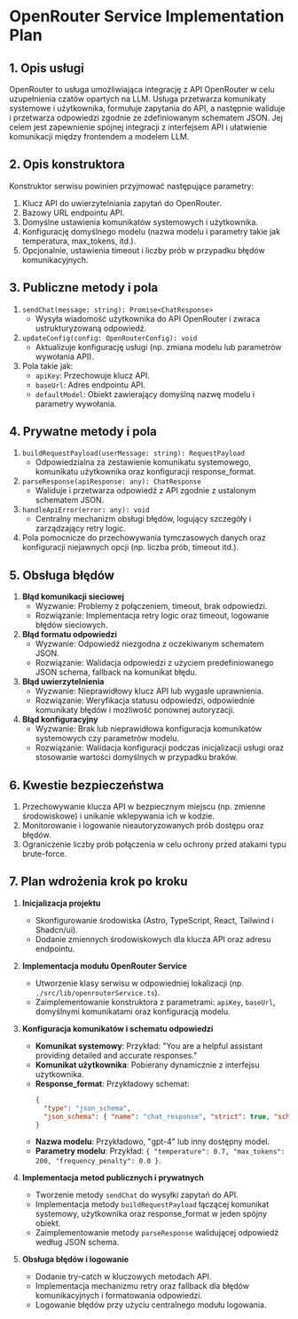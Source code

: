 # OpenRouter Service Implementation Plan

## 1. Opis usługi

OpenRouter to usługa umożliwiająca integrację z API OpenRouter w celu uzupełnienia czatów opartych na LLM. Usługa przetwarza komunikaty systemowe i użytkownika, formułuje zapytania do API, a następnie waliduje i przetwarza odpowiedzi zgodnie ze zdefiniowanym schematem JSON. Jej celem jest zapewnienie spójnej integracji z interfejsem API i ułatwienie komunikacji między frontendem a modelem LLM.

## 2. Opis konstruktora

Konstruktor serwisu powinien przyjmować następujące parametry:

1. Klucz API do uwierzytelniania zapytań do OpenRouter.
2. Bazowy URL endpointu API.
3. Domyślne ustawienia komunikatów systemowych i użytkownika.
4. Konfigurację domyślnego modelu (nazwa modelu i parametry takie jak temperatura, max_tokens, itd.).
5. Opcjonalnie, ustawienia timeout i liczby prób w przypadku błędów komunikacyjnych.

## 3. Publiczne metody i pola

1. `sendChat(message: string): Promise<ChatResponse>`
   - Wysyła wiadomość użytkownika do API OpenRouter i zwraca ustrukturyzowaną odpowiedź.
2. `updateConfig(config: OpenRouterConfig): void`
   - Aktualizuje konfigurację usługi (np. zmiana modelu lub parametrów wywołania API).
3. Pola takie jak:
   - `apiKey`: Przechowuje klucz API.
   - `baseUrl`: Adres endpointu API.
   - `defaultModel`: Obiekt zawierający domyślną nazwę modelu i parametry wywołania.

## 4. Prywatne metody i pola

1. `buildRequestPayload(userMessage: string): RequestPayload`
   - Odpowiedzialna za zestawienie komunikatu systemowego, komunikatu użytkownika oraz konfiguracji response_format.
2. `parseResponse(apiResponse: any): ChatResponse`
   - Waliduje i przetwarza odpowiedź z API zgodnie z ustalonym schematem JSON.
3. `handleApiError(error: any): void`
   - Centralny mechanizm obsługi błędów, logujący szczegóły i zarządzający retry logic.
4. Pola pomocnicze do przechowywania tymczasowych danych oraz konfiguracji niejawnych opcji (np. liczba prób, timeout itd.).

## 5. Obsługa błędów

1. **Błąd komunikacji sieciowej**
   - Wyzwanie: Problemy z połączeniem, timeout, brak odpowiedzi.
   - Rozwiązanie: Implementacja retry logic oraz timeout, logowanie błędów sieciowych.
2. **Błąd formatu odpowiedzi**
   - Wyzwanie: Odpowiedź niezgodna z oczekiwanym schematem JSON.
   - Rozwiązanie: Walidacja odpowiedzi z użyciem predefiniowanego JSON schema, fallback na komunikat błędu.
3. **Błąd uwierzytelnienia**
   - Wyzwanie: Nieprawidłowy klucz API lub wygasłe uprawnienia.
   - Rozwiązanie: Weryfikacja statusu odpowiedzi, odpowiednie komunikaty błędów i możliwość ponownej autoryzacji.
4. **Błąd konfiguracyjny**
   - Wyzwanie: Brak lub nieprawidłowa konfiguracja komunikatów systemowych czy parametrów modelu.
   - Rozwiązanie: Walidacja konfiguracji podczas inicjalizacji usługi oraz stosowanie wartości domyślnych w przypadku braków.

## 6. Kwestie bezpieczeństwa

1. Przechowywanie klucza API w bezpiecznym miejscu (np. zmienne środowiskowe) i unikanie wklepywania ich w kodzie.
2. Monitorowanie i logowanie nieautoryzowanych prób dostępu oraz błędów.
3. Ograniczenie liczby prób połączenia w celu ochrony przed atakami typu brute-force.

## 7. Plan wdrożenia krok po kroku

1. **Inicjalizacja projektu**

   - Skonfigurowanie środowiska (Astro, TypeScript, React, Tailwind i Shadcn/ui).
   - Dodanie zmiennych środowiskowych dla klucza API oraz adresu endpointu.

2. **Implementacja modułu OpenRouter Service**

   - Utworzenie klasy serwisu w odpowiedniej lokalizacji (np. `./src/lib/openrouterService.ts`).
   - Zaimplementowanie konstruktora z parametrami: `apiKey`, `baseUrl`, domyślnymi komunikatami oraz konfiguracją modelu.

3. **Konfiguracja komunikatów i schematu odpowiedzi**

   - **Komunikat systemowy**: Przykład: "You are a helpful assistant providing detailed and accurate responses."
   - **Komunikat użytkownika**: Pobierany dynamicznie z interfejsu użytkownika.
   - **Response_format**: Przykładowy schemat:
     ```json
     {
       "type": "json_schema",
       "json_schema": { "name": "chat_response", "strict": true, "schema": { "response": "string" } }
     }
     ```
   - **Nazwa modelu**: Przykładowo, "gpt-4" lub inny dostępny model.
   - **Parametry modelu**: Przykład: `{ "temperature": 0.7, "max_tokens": 200, "frequency_penalty": 0.0 }`.

4. **Implementacja metod publicznych i prywatnych**

   - Tworzenie metody `sendChat` do wysyłki zapytań do API.
   - Implementacja metody `buildRequestPayload` łączącej komunikat systemowy, użytkownika oraz response_format w jeden spójny obiekt.
   - Zaimplementowanie metody `parseResponse` walidującej odpowiedź według JSON schema.

5. **Obsługa błędów i logowanie**

   - Dodanie try-catch w kluczowych metodach API.
   - Implementacja mechanizmu retry oraz fallback dla błędów komunikacyjnych i formatowania odpowiedzi.
   - Logowanie błędów przy użyciu centralnego modułu logowania.
